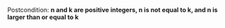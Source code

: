 Postcondition: **n and k are positive integers, n is not equal to k, and n is larger than or equal to k**